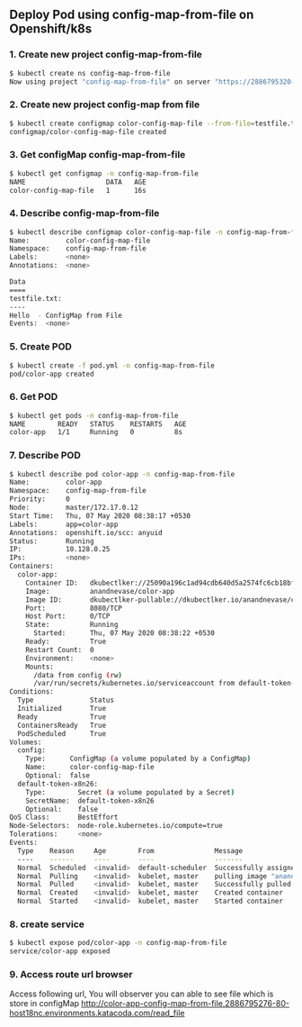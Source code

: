## Deploy Pod using config-map-from-file on Openshift/k8s

### 1. Create new project config-map-from-file
```bash
$ kubectl create ns config-map-from-file
Now using project "config-map-from-file" on server "https://2886795320-8443-cykoria05.environments.katacoda.com:443".
```

### 2. Create new project config-map from file
```bash
$ kubectl create configmap color-config-map-file --from-file=testfile.txt -n config-map-from-file
configmap/color-config-map-file created
```

### 3. Get configMap config-map-from-file 
```bash
$ kubectl get configmap -n config-map-from-file
NAME                    DATA   AGE
color-config-map-file   1      16s
```

### 4. Describe config-map-from-file
```bash
$ kubectl describe configmap color-config-map-file -n config-map-from-file
Name:         color-config-map-file
Namespace:    config-map-from-file
Labels:       <none>
Annotations:  <none>

Data
====
testfile.txt:
----
Hello  - ConfigMap from File
Events:  <none>
```

### 5. Create POD
```bash
$ kubectl create -f pod.yml -n config-map-from-file
pod/color-app created
```

### 6. Get POD
```bash
$ kubectl get pods -n config-map-from-file
NAME        READY   STATUS    RESTARTS   AGE
color-app   1/1     Running   0          8s
```

### 7. Describe POD
```bash
$ kubectl describe pod color-app -n config-map-from-file
Name:         color-app
Namespace:    config-map-from-file
Priority:     0
Node:         master/172.17.0.12
Start Time:   Thu, 07 May 2020 08:38:17 +0530
Labels:       app=color-app
Annotations:  openshift.io/scc: anyuid
Status:       Running
IP:           10.128.0.25
IPs:          <none>
Containers:
  color-app:
    Container ID:   dkubectlker://25090a196c1ad94cdb640d5a2574fc6cb18bf7048f2e471fafb0517074ad6f7c
    Image:          anandnevase/color-app
    Image ID:       dkubectlker-pullable://dkubectlker.io/anandnevase/color-app@sha256:2e47fba350492f8d3c2417190cfcb4f9cac4b0e1733eafdd98d67a9ae52fe3cb
    Port:           8080/TCP
    Host Port:      0/TCP
    State:          Running
      Started:      Thu, 07 May 2020 08:38:22 +0530
    Ready:          True
    Restart Count:  0
    Environment:    <none>
    Mounts:
      /data from config (rw)
      /var/run/secrets/kubernetes.io/serviceaccount from default-token-x8n26 (ro)
Conditions:
  Type              Status
  Initialized       True
  Ready             True
  ContainersReady   True
  PodScheduled      True
Volumes:
  config:
    Type:      ConfigMap (a volume populated by a ConfigMap)
    Name:      color-config-map-file
    Optional:  false
  default-token-x8n26:
    Type:        Secret (a volume populated by a Secret)
    SecretName:  default-token-x8n26
    Optional:    false
QoS Class:       BestEffort
Node-Selectors:  node-role.kubernetes.io/compute=true
Tolerations:     <none>
Events:
  Type    Reason     Age        From               Message
  ----    ------     ----       ----               -------
  Normal  Scheduled  <invalid>  default-scheduler  Successfully assigned config-map-from-file/color-app to master
  Normal  Pulling    <invalid>  kubelet, master    pulling image "anandnevase/color-app"
  Normal  Pulled     <invalid>  kubelet, master    Successfully pulled image "anandnevase/color-app"
  Normal  Created    <invalid>  kubelet, master    Created container
  Normal  Started    <invalid>  kubelet, master    Started container
```

### 8. create service
```bash
$ kubectl expose pod/color-app -n config-map-from-file
service/color-app exposed
```

### 9. Access route url browser
Access following url, You will observer you can able to see file which is store in configMap
http://color-app-config-map-from-file.2886795276-80-host18nc.environments.katacoda.com/read_file